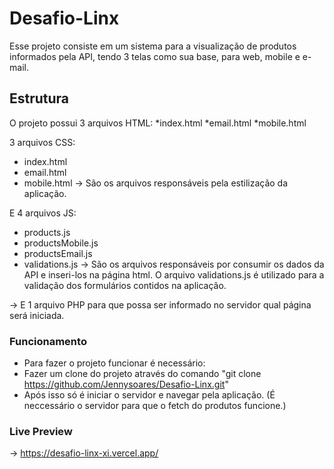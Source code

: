 # Desafio-Linx

Esse projeto consiste em um sistema para a visualização de produtos informados pela API, tendo 3 telas como sua base, para web, mobile e e-mail.   

## Estrutura

O projeto possui 3 arquivos HTML:
 *index.html
 *email.html
 *mobile.html
 
 3 arquivos CSS:
 * index.html
 * email.html
 * mobile.html
 -> São os arquivos responsáveis pela estilização da aplicação.
 
 E 4 arquivos JS:
 * products.js
 * productsMobile.js
 * productsEmail.js
 * validations.js
 -> São os arquivos responsáveis por consumir os dados da API e inseri-los na página html. O arquivo validations.js é utilizado para a validação dos formulários contidos na aplicação. 
 
 -> E 1 arquivo PHP para que possa ser informado no servidor qual página será iniciada. 

### Funcionamento

* Para fazer o projeto funcionar é necessário:
* Fazer um clone do projeto através do comando "git clone https://github.com/Jennysoares/Desafio-Linx.git"
* Após isso só é iniciar o servidor e navegar pela aplicação. (É neccessário o servidor para que o fetch do produtos funcione.)

### Live Preview
-> https://desafio-linx-xi.vercel.app/



